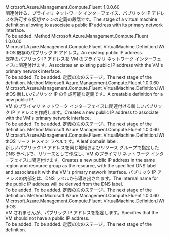 <Type Name="IWithPublicIPAddress" FullName="Microsoft.Azure.Management.Compute.Fluent.VirtualMachine.Definition.IWithPublicIPAddress">
  <TypeSignature Language="C#" Value="public interface IWithPublicIPAddress" />
  <TypeSignature Language="ILAsm" Value=".class public interface auto ansi abstract IWithPublicIPAddress" />
  <TypeSignature Language="DocId" Value="T:Microsoft.Azure.Management.Compute.Fluent.VirtualMachine.Definition.IWithPublicIPAddress" />
  <TypeSignature Language="VB.NET" Value="Public Interface IWithPublicIPAddress" />
  <TypeSignature Language="F#" Value="type IWithPublicIPAddress = interface" />
  <AssemblyInfo>
    <AssemblyName>Microsoft.Azure.Management.Compute.Fluent</AssemblyName>
    <AssemblyVersion>1.0.0.60</AssemblyVersion>
  </AssemblyInfo>
  <Interfaces />
  <Docs>
    <summary>
            <span data-ttu-id="76a64-101">関連付ける、プライマリ ネットワーク インターフェイス、パブリック IP アドレスを許可する仮想マシンの定義の段階です。</span><span class="sxs-lookup"><span data-stu-id="76a64-101">The stage of a virtual machine definition allowing to associate a public IP address with its primary network interface.</span></span>
            </summary>
    <remarks>To be added.</remarks>
  </Docs>
  <Members>
    <Member MemberName="WithExistingPrimaryPublicIPAddress">
      <MemberSignature Language="C#" Value="public Microsoft.Azure.Management.Compute.Fluent.VirtualMachine.Definition.IWithOS WithExistingPrimaryPublicIPAddress (Microsoft.Azure.Management.Network.Fluent.IPublicIPAddress publicIPAddress);" />
      <MemberSignature Language="ILAsm" Value=".method public hidebysig newslot virtual instance class Microsoft.Azure.Management.Compute.Fluent.VirtualMachine.Definition.IWithOS WithExistingPrimaryPublicIPAddress(class Microsoft.Azure.Management.Network.Fluent.IPublicIPAddress publicIPAddress) cil managed" />
      <MemberSignature Language="DocId" Value="M:Microsoft.Azure.Management.Compute.Fluent.VirtualMachine.Definition.IWithPublicIPAddress.WithExistingPrimaryPublicIPAddress(Microsoft.Azure.Management.Network.Fluent.IPublicIPAddress)" />
      <MemberSignature Language="VB.NET" Value="Public Function WithExistingPrimaryPublicIPAddress (publicIPAddress As IPublicIPAddress) As IWithOS" />
      <MemberSignature Language="F#" Value="abstract member WithExistingPrimaryPublicIPAddress : Microsoft.Azure.Management.Network.Fluent.IPublicIPAddress -&gt; Microsoft.Azure.Management.Compute.Fluent.VirtualMachine.Definition.IWithOS" Usage="iWithPublicIPAddress.WithExistingPrimaryPublicIPAddress publicIPAddress" />
      <MemberType>Method</MemberType>
      <AssemblyInfo>
        <AssemblyName>Microsoft.Azure.Management.Compute.Fluent</AssemblyName>
        <AssemblyVersion>1.0.0.60</AssemblyVersion>
      </AssemblyInfo>
      <ReturnValue>
        <ReturnType>Microsoft.Azure.Management.Compute.Fluent.VirtualMachine.Definition.IWithOS</ReturnType>
      </ReturnValue>
      <Parameters>
        <Parameter Name="publicIPAddress" Type="Microsoft.Azure.Management.Network.Fluent.IPublicIPAddress" />
      </Parameters>
      <Docs>
        <param name="publicIPAddress"><span data-ttu-id="76a64-102">既存のパブリック IP アドレス。</span><span class="sxs-lookup"><span data-stu-id="76a64-102">An existing public IP address.</span></span></param>
        <summary>
            <span data-ttu-id="76a64-103">既存のパブリック IP アドレスを VM のプライマリ ネットワーク インターフェイスに関連付けます。</span><span class="sxs-lookup"><span data-stu-id="76a64-103">Associates an existing public IP address with the VM's primary network interface.</span></span>
            </summary>
        <returns>To be added.</returns>
        <remarks>To be added.</remarks>
        <return><span data-ttu-id="76a64-104">定義の次のステージ。</span><span class="sxs-lookup"><span data-stu-id="76a64-104">The next stage of the definition.</span></span></return>
      </Docs>
    </Member>
    <Member MemberName="WithNewPrimaryPublicIPAddress">
      <MemberSignature Language="C#" Value="public Microsoft.Azure.Management.Compute.Fluent.VirtualMachine.Definition.IWithOS WithNewPrimaryPublicIPAddress (Microsoft.Azure.Management.ResourceManager.Fluent.Core.ResourceActions.ICreatable&lt;Microsoft.Azure.Management.Network.Fluent.IPublicIPAddress&gt; creatable);" />
      <MemberSignature Language="ILAsm" Value=".method public hidebysig newslot virtual instance class Microsoft.Azure.Management.Compute.Fluent.VirtualMachine.Definition.IWithOS WithNewPrimaryPublicIPAddress(class Microsoft.Azure.Management.ResourceManager.Fluent.Core.ResourceActions.ICreatable`1&lt;class Microsoft.Azure.Management.Network.Fluent.IPublicIPAddress&gt; creatable) cil managed" />
      <MemberSignature Language="DocId" Value="M:Microsoft.Azure.Management.Compute.Fluent.VirtualMachine.Definition.IWithPublicIPAddress.WithNewPrimaryPublicIPAddress(Microsoft.Azure.Management.ResourceManager.Fluent.Core.ResourceActions.ICreatable{Microsoft.Azure.Management.Network.Fluent.IPublicIPAddress})" />
      <MemberSignature Language="VB.NET" Value="Public Function WithNewPrimaryPublicIPAddress (creatable As ICreatable(Of IPublicIPAddress)) As IWithOS" />
      <MemberSignature Language="F#" Value="abstract member WithNewPrimaryPublicIPAddress : Microsoft.Azure.Management.ResourceManager.Fluent.Core.ResourceActions.ICreatable&lt;Microsoft.Azure.Management.Network.Fluent.IPublicIPAddress&gt; -&gt; Microsoft.Azure.Management.Compute.Fluent.VirtualMachine.Definition.IWithOS" Usage="iWithPublicIPAddress.WithNewPrimaryPublicIPAddress creatable" />
      <MemberType>Method</MemberType>
      <AssemblyInfo>
        <AssemblyName>Microsoft.Azure.Management.Compute.Fluent</AssemblyName>
        <AssemblyVersion>1.0.0.60</AssemblyVersion>
      </AssemblyInfo>
      <ReturnValue>
        <ReturnType>Microsoft.Azure.Management.Compute.Fluent.VirtualMachine.Definition.IWithOS</ReturnType>
      </ReturnValue>
      <Parameters>
        <Parameter Name="creatable" Type="Microsoft.Azure.Management.ResourceManager.Fluent.Core.ResourceActions.ICreatable&lt;Microsoft.Azure.Management.Network.Fluent.IPublicIPAddress&gt;" />
      </Parameters>
      <Docs>
        <param name="creatable"><span data-ttu-id="76a64-105">新しいパブリック IP の作成可能な定義です。</span><span class="sxs-lookup"><span data-stu-id="76a64-105">A creatable definition for a new public IP.</span></span></param>
        <summary>
            <span data-ttu-id="76a64-106">VM のプライマリ ネットワーク インターフェイスに関連付ける新しいパブリック IP アドレスを作成します。</span><span class="sxs-lookup"><span data-stu-id="76a64-106">Creates a new public IP address to associate with the VM's primary network interface.</span></span>
            </summary>
        <returns>To be added.</returns>
        <remarks>To be added.</remarks>
        <return><span data-ttu-id="76a64-107">定義の次のステージ。</span><span class="sxs-lookup"><span data-stu-id="76a64-107">The next stage of the definition.</span></span></return>
      </Docs>
    </Member>
    <Member MemberName="WithNewPrimaryPublicIPAddress">
      <MemberSignature Language="C#" Value="public Microsoft.Azure.Management.Compute.Fluent.VirtualMachine.Definition.IWithOS WithNewPrimaryPublicIPAddress (string leafDnsLabel);" />
      <MemberSignature Language="ILAsm" Value=".method public hidebysig newslot virtual instance class Microsoft.Azure.Management.Compute.Fluent.VirtualMachine.Definition.IWithOS WithNewPrimaryPublicIPAddress(string leafDnsLabel) cil managed" />
      <MemberSignature Language="DocId" Value="M:Microsoft.Azure.Management.Compute.Fluent.VirtualMachine.Definition.IWithPublicIPAddress.WithNewPrimaryPublicIPAddress(System.String)" />
      <MemberSignature Language="VB.NET" Value="Public Function WithNewPrimaryPublicIPAddress (leafDnsLabel As String) As IWithOS" />
      <MemberSignature Language="F#" Value="abstract member WithNewPrimaryPublicIPAddress : string -&gt; Microsoft.Azure.Management.Compute.Fluent.VirtualMachine.Definition.IWithOS" Usage="iWithPublicIPAddress.WithNewPrimaryPublicIPAddress leafDnsLabel" />
      <MemberType>Method</MemberType>
      <AssemblyInfo>
        <AssemblyName>Microsoft.Azure.Management.Compute.Fluent</AssemblyName>
        <AssemblyVersion>1.0.0.60</AssemblyVersion>
      </AssemblyInfo>
      <ReturnValue>
        <ReturnType>Microsoft.Azure.Management.Compute.Fluent.VirtualMachine.Definition.IWithOS</ReturnType>
      </ReturnValue>
      <Parameters>
        <Parameter Name="leafDnsLabel" Type="System.String" />
      </Parameters>
      <Docs>
        <param name="leafDnsLabel"><span data-ttu-id="76a64-108">リーフ ドメイン ラベルです。</span><span class="sxs-lookup"><span data-stu-id="76a64-108">A leaf domain label.</span></span></param>
        <summary>
            <span data-ttu-id="76a64-109">新しいパブリック IP アドレスを同じ地域およびリソース グループで指定した DNS ラベルで、リソースとして作成し、VM のプライマリ ネットワーク インターフェイスに関連付けます。</span><span class="sxs-lookup"><span data-stu-id="76a64-109">Creates a new public IP address in the same region and resource group as the resource, with the specified DNS label and associates it with the VM's primary network interface.</span></span>
            <span data-ttu-id="76a64-110">パブリック IP アドレスの内部名は、DNS ラベルから導き出されます。</span><span class="sxs-lookup"><span data-stu-id="76a64-110">The internal name for the public IP address will be derived from the DNS label.</span></span>
            </summary>
        <returns>To be added.</returns>
        <remarks>To be added.</remarks>
        <return><span data-ttu-id="76a64-111">定義の次のステージ。</span><span class="sxs-lookup"><span data-stu-id="76a64-111">The next stage of the definition.</span></span></return>
      </Docs>
    </Member>
    <Member MemberName="WithoutPrimaryPublicIPAddress">
      <MemberSignature Language="C#" Value="public Microsoft.Azure.Management.Compute.Fluent.VirtualMachine.Definition.IWithOS WithoutPrimaryPublicIPAddress ();" />
      <MemberSignature Language="ILAsm" Value=".method public hidebysig newslot virtual instance class Microsoft.Azure.Management.Compute.Fluent.VirtualMachine.Definition.IWithOS WithoutPrimaryPublicIPAddress() cil managed" />
      <MemberSignature Language="DocId" Value="M:Microsoft.Azure.Management.Compute.Fluent.VirtualMachine.Definition.IWithPublicIPAddress.WithoutPrimaryPublicIPAddress" />
      <MemberSignature Language="VB.NET" Value="Public Function WithoutPrimaryPublicIPAddress () As IWithOS" />
      <MemberSignature Language="F#" Value="abstract member WithoutPrimaryPublicIPAddress : unit -&gt; Microsoft.Azure.Management.Compute.Fluent.VirtualMachine.Definition.IWithOS" Usage="iWithPublicIPAddress.WithoutPrimaryPublicIPAddress " />
      <MemberType>Method</MemberType>
      <AssemblyInfo>
        <AssemblyName>Microsoft.Azure.Management.Compute.Fluent</AssemblyName>
        <AssemblyVersion>1.0.0.60</AssemblyVersion>
      </AssemblyInfo>
      <ReturnValue>
        <ReturnType>Microsoft.Azure.Management.Compute.Fluent.VirtualMachine.Definition.IWithOS</ReturnType>
      </ReturnValue>
      <Parameters />
      <Docs>
        <summary>
            <span data-ttu-id="76a64-112">VM されませんが、パブリック IP アドレスを指定します。</span><span class="sxs-lookup"><span data-stu-id="76a64-112">Specifies that the VM should not have a public IP address.</span></span>
            </summary>
        <returns>To be added.</returns>
        <remarks>To be added.</remarks>
        <return><span data-ttu-id="76a64-113">定義の次のステージ。</span><span class="sxs-lookup"><span data-stu-id="76a64-113">The next stage of the definition.</span></span></return>
      </Docs>
    </Member>
  </Members>
</Type>
